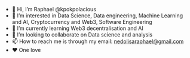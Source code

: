 - 👋 Hi, I’m Raphael @kpokpolacious 
- 👀 I’m interested in Data Science, Data engineering, Machine Learning and AI, Cryptocurrency and Web3, Software Engineering 
- 🌱 I’m currently learning Web3 decentralisation and AI
- 💞️ I’m looking to collaborate on Data science and analysis 
- 📫 How to reach me is through my email: nedolisaraphael@gmail.com
- ❤ One love 

<!---
Kpokpolacious/Kpokpolacious is a ✨ special ✨ repository because its `README.md` (this file) appears on your GitHub profile.
You can click the Preview link to take a look at your changes.
--->
